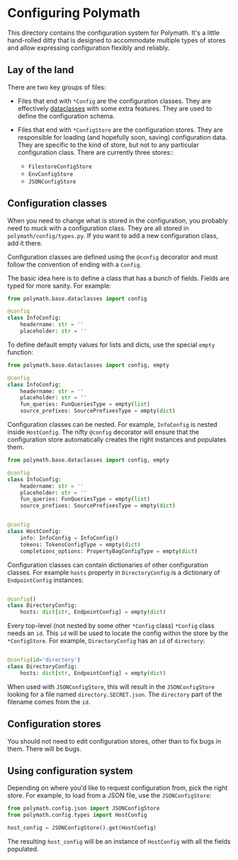 # Configuring Polymath

This directory contains the configuration system for Polymath. It's a little hand-rolled ditty that is designed to accommodate multiple types of stores and allow expressing configuration flexibly and reliably.

## Lay of the land

There are two key groups of files:

* Files that end with `*Config` are the configuration classes. They are effectively [dataclasses](https://docs.python.org/3/library/dataclasses.html) with some extra features. They are used to define the configuration schema.

* Files that end with `*ConfigStore` are the configuration stores. They are responsible for loading (and hopefully soon, saving) configuration data. They are specific to the kind of store, but not to any particular configuration class. There are currently three stores::
  * `FilestoreConfigStore`
  * `EnvConfigStore`
  * `JSONConfigStore`

## Configuration classes

When you need to change what is stored in the configuration, you probably need to muck with a configuration class. They are all stored in `polymath/config/types.py`. If you want to add a new configuration class, add it there.

Configuration classes are defined using the `@config` decorator and must follow the convention of ending with a `Config`.

The basic idea here is to define a class that has a bunch of fields.
Fields are typed for more sanity. For example:

```python
from polymath.base.dataclasses import config

@config
class InfoConfig:
    headername: str = ''
    placeholder: str = ''
```

To define default empty values for lists and dicts, use the special `empty` function:

```python
from polymath.base.dataclasses import config, empty

@config
class InfoConfig:
    headername: str = ''
    placeholder: str = ''
    fun_queries: FunQueriesType = empty(list)
    source_prefixes: SourcePrefixesType = empty(dict)
```

Configuration classes can be nested. For example, `InfoConfig` is nested inside `HostConfig`. The nifty `@config` decorator will ensure that the configuration store automatically creates the right instances and populates them.

```python
from polymath.base.dataclasses import config, empty

@config
class InfoConfig:
    headername: str = ''
    placeholder: str = ''
    fun_queries: FunQueriesType = empty(list)
    source_prefixes: SourcePrefixesType = empty(dict)


@config
class HostConfig:
    info: InfoConfig = InfoConfig()
    tokens: TokensConfigType = empty(dict)
    completions_options: PropertyBagConfigType = empty(dict)
```

Configuration classes can contain dictionaries of other configuration classes. For example `hosts` property in `DirectoryConfig` is a dictionary of `EndpointConfig` instances:

```python

@config()
class DirectoryConfig:
    hosts: dict[str, EndpointConfig] = empty(dict)

```

Every top-level (not nested by some other `*Config` class) `*Config` class needs  an `id`. This `id` will be used to locate the config within the store by the `*ConfigStore`. For example, `DirectoryConfig` has an `id` of `directory`:

```python

@config(id='directory')
class DirectoryConfig:
    hosts: dict[str, EndpointConfig] = empty(dict)

```

When used with `JSONConfigStore`, this will result in the `JSONConfigStore` looking for a file named `directory.SECRET.json`. The `directory` part of the filename comes from the `id`.

## Configuration stores
You should not need to edit configuration stores, other than to fix bugs in them. There will be bugs.

## Using configuration system

Depending on where you'd like to request configuration from, pick the right store. For example, to load from a JSON file, use the `JSONConfigStore`:

```python
from polymath.config.json import JSONConfigStore
from polymath.config.types import HostConfig

host_config = JSONConfigStore().get(HostConfig)
```

The resulting `host_config` will be an instance of `HostConfig` with all the fields populated.